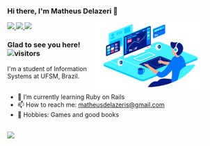 ### Hi there, I'm Matheus Delazeri 👋


<a href="https://www.linkedin.com/in/matheus-delazeri-296702139/">
<img height="25em" src="https://img.shields.io/badge/LinkedIn-0077B5?style=for-the-badge&logo=linkedin&logoColor=white" />
</a>
<a href="https://www.instagram.com/matheus.delazeri/">
<img height="25em" src="https://img.shields.io/badge/Instagram-E4405F?style=for-the-badge&logo=instagram&logoColor=white" />
</a>
<a href="https://stackoverflow.com/users/14709132/matheus-delazeri?tab=profile">
<img height="25em" src="https://img.shields.io/badge/Stack_Overflow-FE7A16?style=for-the-badge&logo=stack-overflow&logoColor=white" />
</a>

<img align="right" width="50%" src="./img/pc.png" style="padding-right:10% !important" >

    
### Glad to see you here!  ![visitors](https://visitor-badge.glitch.me/badge?page_id=${matheus-delazeri}.${380019460})

I'm a student of Information Systems at UFSM, Brazil.
<br><br>
- 🌱 I’m currently learning Ruby on Rails
- 📫 How to reach me: matheusdelazeris@gmail.com
- :speech_balloon: Hobbies: Games and good books
<br><br>
<a href="https://github.com/anuraghazra/github-readme-stats">
    <img height="165em" src="https://github-readme-stats.vercel.app/api?username=matheus-delazeri&show_icons=true&hide_border=true&count_private=true" />
</a>
